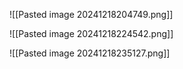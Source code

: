 
![[Pasted image 20241218204749.png]]



![[Pasted image 20241218224542.png]]



![[Pasted image 20241218235127.png]]